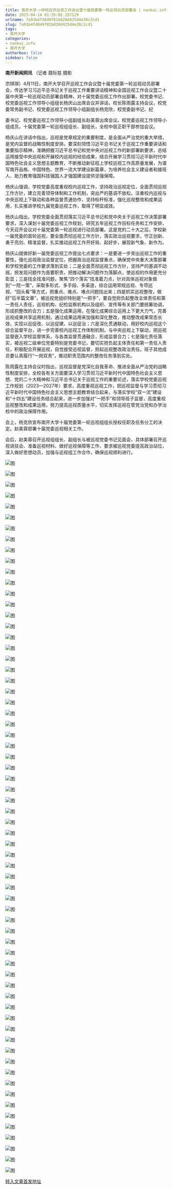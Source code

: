 ```yaml
---
title: 南开大学->学校召开巡视工作会议暨十届党委第一轮巡视动员部署会 | nankai.info
date: 2023-04-14 01:35:02.257129
urlname: 7a91b4fd849f81b828d425d4e38c2cd1
slug: 7a91b4fd849f81b828d425d4e38c2cd1
tags: 
- 南开大学
categories:
- nankai.info
- 南开大学
authorbox: false
sidebar: false
---
```

**南开新闻网讯** （记者 聂际慈 摄影

宗琪琪）4月11日，南开大学召开巡视工作会议暨十届党委第一轮巡视动员部署会，传达学习习近平总书记关于巡视工作重要讲话精神和全国巡视工作会议暨二十届中央第一轮巡视动员部署会精神，对十届党委巡视工作作出部署。校党委书记、校党委巡视工作领导小组组长杨庆山出席会议并讲话，校长陈雨露主持会议，校党委常务副书记、校党委巡视工作领导小组副组长杨克欣，校党委副书记、纪
<!--more-->
委书记、校党委巡视工作领导小组副组长赵美蓉出席会议。校党委巡视工作领导小组成员，十届党委第一轮巡视组组长、副组长，全校中层正职干部参加会议。

杨庆山在讲话中指出，巡视是党章规定的重要制度，是全面从严治党的重大举措，是党内监督的战略性制度安排。要深刻领悟习近平总书记关于巡视工作重要讲话和重要指示精神，准确把握习近平总书记和党中央对巡视工作的新部署新要求，总结运用接受中央巡视和开展校内巡视的经验成果，结合开展学习贯彻习近平新时代中国特色社会主义思想主题教育，不断推动新征程上学校巡视工作高质量发展，为谱写南开品格、中国特色、世界一流大学建设新篇章，为培养社会主义建设者和接班人、助力教育强国科技强国人才强国建设提供坚强保障。

杨庆山强调，学校党委高度重视校内巡视工作，坚持政治巡视定位，全面贯彻巡视工作方针，建立完善领导体制和工作机制，突出严的基调不放松，注重校内巡视与中央巡视上下联动和各种监督贯通协作，坚持标杆标准，强化巡视整改和成果运用，扎实推进学校九届党委巡视工作，取得了明显成效。

杨庆山指出，学校党委全面贯彻落实习近平总书记和党中央关于巡视工作决策部署要求，深入谋划十届党委巡视工作规划，研究五年巡视工作目标任务和工作安排，今天召开会议对十届党委第一轮巡视进行动员部署。这是党的二十大之后，学校新一届党委的首轮巡视，要全面贯彻巡视工作方针，落实政治巡视要求，守正创新、勇于亮剑、精准监督，扎实推动巡视工作开好局、起好步，展现新气象、新作为。

杨庆山就做好新一届党委巡视工作提出七点要求：一是要进一步突出巡视工作的重要性，强化巡视政治监督定位，把握政治巡视监督重点，确保党中央重大决策部署和学校党委的工作要求落到实处；二是全面贯彻巡视工作方针，坚持严的基调不动摇，把发现问题作为首要职责，把推动解决问题作为落脚点，使巡视的作用更充分彰显；三是找全找准问题，聚焦“四个落实”找准着力点，针对具体巡视对象做到“一院一策”，采取多形式、多手段、多渠道，综合运用常规巡视、专项巡视、“回头看”等方式，把重点、难点、堵点问题找出来；四是抓实巡视整改，做好“后半篇文章”，被巡视党组织特别是“一把手”，要自觉担负起整改主体责任和第一责任人责任，巡视机构、纪检监察机构以及组织、宣传等有关部门要统筹协调，形成抓整改的合力；五是强化成果运用，在强化成果综合运用上下更大力气，完善巡视成果共享运用机制，通过成果运用来加强和深化整改，推动整改成果常态长效，实现以巡促改、以巡促建、以巡促治；六是深化贯通联动，用好校内巡视这个综合监督平台，进一步完善校内巡视工作体制机制，与中央巡视上下联动，把巡视监督嵌入学校监督体系，与各类监督贯通融合，形成监督合力；七是强化责任落实，被巡视二级单位党委特别是党委书记，要切实担负起主体责任和第一责任人责任，积极配合开展巡视，自觉接受巡视监督，担起巡视整改政治责任。班子其他成员要认真履行“一岗双责”，推动职责范围内的整改任务落到实处。

陈雨露在主持会议时指出，巡视监督是党深化自我革命、推进全面从严治党的战略性制度安排，全校各有关方面要深入学习贯彻习近平新时代中国特色社会主义思想、党的二十大精神和习近平总书记关于巡视工作的重要论述，落实学校党委巡视工作规划（2023—2027年）要求，高度重视巡视工作，把巡视监督与学习贯彻习近平新时代中国特色社会主义思想主题教育结合起来，与落实学校“双一流”建设和“十四五”建设任务结合起来，进一步加强对“一把手”和领导班子监督，高度重视巡视整改和成果运用，努力提高巡视质量水平，切实发挥巡视在管党治党和办学治校中的政治保障作用。

会上，杨克欣宣布南开大学十届党委第一轮巡视组组长授权任职及任务分工的决定。赵美蓉部署十届党委巡视相关工作。

会后，赵美蓉召开巡视组组长、副组长与被巡视党委书记见面会，具体部署召开巡视进驻会、准备巡视材料、做好巡视保障等工作，要求被巡视党委提高政治站位，深入做好思想动员，加强与巡视组工作合作，确保巡视顺利进行。

![图](http://news.nankai.edu.cn/ywsd/system/2023/04/12/g)

![图](http://news.nankai.edu.cn/ywsd/system/2023/04/12/n)

![图](http://news.nankai.edu.cn/ywsd/system/2023/04/12/p)

![图](http://news.nankai.edu.cn/ywsd/system/2023/04/12/)

![图](http://news.nankai.edu.cn/ywsd/system/2023/04/12/a)

![图](http://news.nankai.edu.cn/ywsd/system/2023/04/12/e)

![图](http://news.nankai.edu.cn/ywsd/system/2023/04/12/7)

![图](http://news.nankai.edu.cn/ywsd/system/2023/04/12/2)

![图](http://news.nankai.edu.cn/ywsd/system/2023/04/12/b)

![图](http://news.nankai.edu.cn/ywsd/system/2023/04/12/7)

![图](http://news.nankai.edu.cn/ywsd/system/2023/04/12/2)

![图](http://news.nankai.edu.cn/ywsd/system/2023/04/12/f)

![图](http://news.nankai.edu.cn/ywsd/system/2023/04/12/_)

![图](http://news.nankai.edu.cn/ywsd/system/2023/04/12/0)

![图](http://news.nankai.edu.cn/ywsd/system/2023/04/12/4)

![图](http://news.nankai.edu.cn/ywsd/system/2023/04/12/2)

![图](http://news.nankai.edu.cn/ywsd/system/2023/04/12/1)

![图](http://news.nankai.edu.cn/ywsd/system/2023/04/12/5)

![图](http://news.nankai.edu.cn/ywsd/system/2023/04/12/0)

![图](http://news.nankai.edu.cn/ywsd/system/2023/04/12/0)

![图](http://news.nankai.edu.cn/ywsd/system/2023/04/12/0)

![图](http://news.nankai.edu.cn/ywsd/system/2023/04/12/3)

![图](http://news.nankai.edu.cn/ywsd/system/2023/04/12/0)

![图](http://news.nankai.edu.cn/ywsd/system/2023/04/12/0)

![图](http://news.nankai.edu.cn/)

![图](http://news.nankai.edu.cn/ywsd/system/2023/04/12/2)

![图](http://news.nankai.edu.cn/ywsd/system/2023/04/12/1)

![图](http://news.nankai.edu.cn/ywsd/system/2023/04/12/5)

![图](http://news.nankai.edu.cn/)

![图](http://news.nankai.edu.cn/ywsd/system/2023/04/12/0)

![图](http://news.nankai.edu.cn/ywsd/system/2023/04/12/0)

![图](http://news.nankai.edu.cn/ywsd/system/2023/04/12/0)

![图](http://news.nankai.edu.cn/)

![图](http://news.nankai.edu.cn/ywsd/system/2023/04/12/3)

![图](http://news.nankai.edu.cn/ywsd/system/2023/04/12/0)

![图](http://news.nankai.edu.cn/ywsd/system/2023/04/12/0)

![图](http://news.nankai.edu.cn/)

![图](http://news.nankai.edu.cn/ywsd/system/2023/04/12/c)

![图](http://news.nankai.edu.cn/ywsd/system/2023/04/12/i)

![图](http://news.nankai.edu.cn/ywsd/system/2023/04/12/p)

![图](http://news.nankai.edu.cn/)

![图](http://news.nankai.edu.cn/ywsd/system/2023/04/12/n)

![图](http://news.nankai.edu.cn/ywsd/system/2023/04/12/c)

![图](http://news.nankai.edu.cn/ywsd/system/2023/04/12/)

![图](http://news.nankai.edu.cn/ywsd/system/2023/04/12/u)

![图](http://news.nankai.edu.cn/ywsd/system/2023/04/12/d)

![图](http://news.nankai.edu.cn/ywsd/system/2023/04/12/e)

![图](http://news.nankai.edu.cn/ywsd/system/2023/04/12/)

![图](http://news.nankai.edu.cn/ywsd/system/2023/04/12/i)

![图](http://news.nankai.edu.cn/ywsd/system/2023/04/12/a)

![图](http://news.nankai.edu.cn/ywsd/system/2023/04/12/k)

![图](http://news.nankai.edu.cn/ywsd/system/2023/04/12/n)

![图](http://news.nankai.edu.cn/ywsd/system/2023/04/12/a)

![图](http://news.nankai.edu.cn/ywsd/system/2023/04/12/n)

![图](http://news.nankai.edu.cn/ywsd/system/2023/04/12/)

![图](http://news.nankai.edu.cn/ywsd/system/2023/04/12/s)

![图](http://news.nankai.edu.cn/ywsd/system/2023/04/12/w)

![图](http://news.nankai.edu.cn/ywsd/system/2023/04/12/e)

![图](http://news.nankai.edu.cn/ywsd/system/2023/04/12/n)

![图](http://news.nankai.edu.cn/)

![图](http://news.nankai.edu.cn/)

![图](http://news.nankai.edu.cn/ywsd/system/2023/04/12/:)

![图](http://news.nankai.edu.cn/ywsd/system/2023/04/12/p)

![图](http://news.nankai.edu.cn/ywsd/system/2023/04/12/t)

![图](http://news.nankai.edu.cn/ywsd/system/2023/04/12/t)

![图](http://news.nankai.edu.cn/ywsd/system/2023/04/12/h)

[转入文章首发地址](http://news.nankai.edu.cn/ywsd/system/2023/04/12/030055399.shtml)